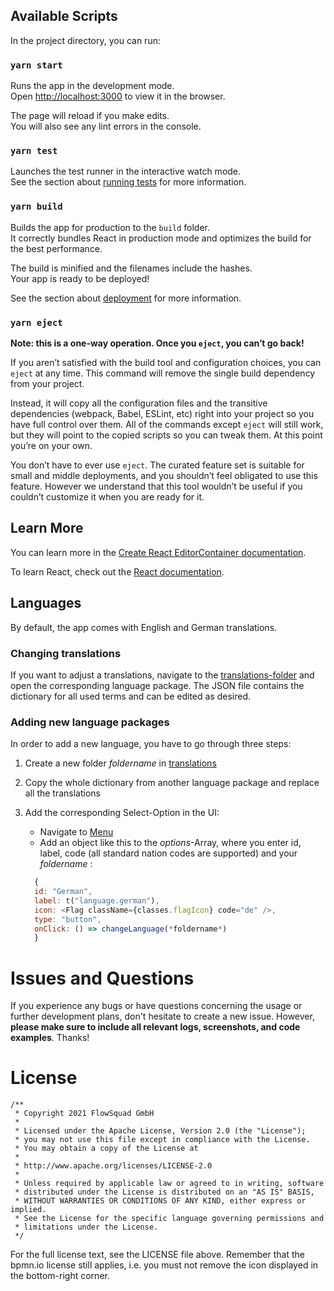 
## Available Scripts

In the project directory, you can run:

### `yarn start`

Runs the app in the development mode.\
Open [http://localhost:3000](http://localhost:3000) to view it in the browser.

The page will reload if you make edits.\
You will also see any lint errors in the console.

### `yarn test`

Launches the test runner in the interactive watch mode.\
See the section about [running tests](https://facebook.github.io/create-react-app/docs/running-tests) for more information.

### `yarn build`

Builds the app for production to the `build` folder.\
It correctly bundles React in production mode and optimizes the build for the best performance.

The build is minified and the filenames include the hashes.\
Your app is ready to be deployed!

See the section about [deployment](https://facebook.github.io/create-react-app/docs/deployment) for more information.

### `yarn eject`

**Note: this is a one-way operation. Once you `eject`, you can’t go back!**

If you aren’t satisfied with the build tool and configuration choices, you can `eject` at any time. This command will remove the single build dependency from your project.

Instead, it will copy all the configuration files and the transitive dependencies (webpack, Babel, ESLint, etc) right into your project so you have full control over them. All of the commands except `eject` will still work, but they will point to the copied scripts so you can tweak them. At this point you’re on your own.

You don’t have to ever use `eject`. The curated feature set is suitable for small and middle deployments, and you shouldn’t feel obligated to use this feature. However we understand that this tool wouldn’t be useful if you couldn’t customize it when you are ready for it.

## Learn More

You can learn more in the [Create React EditorContainer documentation](https://facebook.github.io/create-react-app/docs/getting-started).

To learn React, check out the [React documentation](https://reactjs.org/).

## Languages

By default, the app comes with English and German translations.

### Changing translations

If you want to adjust a translations, navigate to the [translations-folder](public/translations) and open the corresponding language package. The JSON file contains the dictionary for all used terms and can be edited as desired.

### Adding new language packages

In order to add a new language, you have to go through three steps:
1. Create a new folder *foldername* in [translations](public/translations)
2. Copy the whole dictionary from another language package and replace all the translations
3. Add the corresponding Select-Option in the UI:
    - Navigate to [Menu](src/components/Layout/Menu.tsx)
    - Add an object like this to the *options*-Array, where you enter id, label, code (all standard nation codes are supported) and your *foldername* :

    ```javascript        
      {
      id: "German",
      label: t("language.german"),
      icon: <Flag className={classes.flagIcon} code="de" />,
      type: "button",
      onClick: () => changeLanguage(*foldername*)
      }
   ```




# Issues and Questions

If you experience any bugs or have questions concerning the usage or further development plans, don't hesitate to create a new issue. However, **please make sure to include all relevant logs, screenshots, and code examples**. Thanks!



# License

```
/**
 * Copyright 2021 FlowSquad GmbH
 *
 * Licensed under the Apache License, Version 2.0 (the "License");
 * you may not use this file except in compliance with the License.
 * You may obtain a copy of the License at
 *
 * http://www.apache.org/licenses/LICENSE-2.0
 *
 * Unless required by applicable law or agreed to in writing, software
 * distributed under the License is distributed on an "AS IS" BASIS,
 * WITHOUT WARRANTIES OR CONDITIONS OF ANY KIND, either express or implied.
 * See the License for the specific language governing permissions and
 * limitations under the License.
 */
```

For the full license text, see the LICENSE file above.
Remember that the bpmn.io license still applies, i.e. you must not remove the icon displayed in the bottom-right corner.
